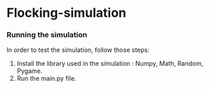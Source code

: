 # Flocking-simulation

### **Running the simulation**

In order to test the simulation, follow those steps:

1.  Install the library used in the simulation : Numpy, Math, Random, Pygame.
2. Run the main.py file. 
